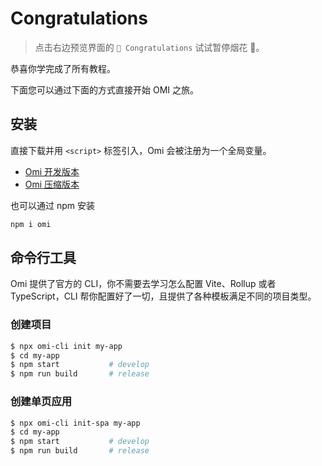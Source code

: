 # Congratulations

> 点击右边预览界面的 `🎉 Congratulations` 试试暂停烟花 🎉。

恭喜你学完成了所有教程。

下面您可以通过下面的方式直接开始 OMI 之旅。

## 安装  

直接下载并用 `<script>` 标签引入，Omi 会被注册为一个全局变量。

* [Omi 开发版本](https://unpkg.com/omi@latest/dist/omi.js)
* [Omi 压缩版本](https://unpkg.com/omi@latest/dist/omi.min.js)

也可以通过 npm 安装

```bash
npm i omi
```


## 命令行工具

Omi 提供了官方的 CLI，你不需要去学习怎么配置 Vite、Rollup 或者 TypeScript，CLI 帮你配置好了一切，且提供了各种模板满足不同的项目类型。

### 创建项目

```bash
$ npx omi-cli init my-app
$ cd my-app           
$ npm start           # develop
$ npm run build       # release
```


### 创建单页应用

```bash
$ npx omi-cli init-spa my-app
$ cd my-app           
$ npm start           # develop
$ npm run build       # release
```
